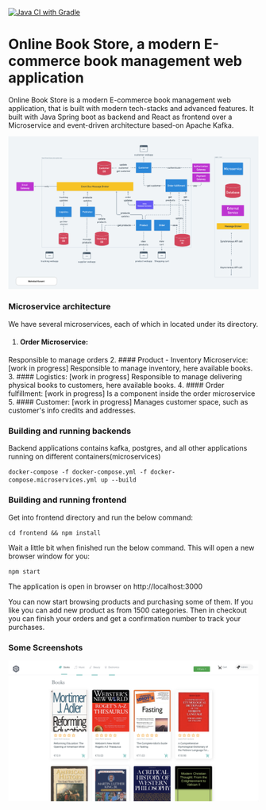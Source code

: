 [![Java CI with Gradle](https://github.com/metao1/microservice-online-book-store/actions/workflows/gradle.yml/badge.svg)](https://github.com/metao1/microservice-online-book-store/actions/workflows/gradle.yml)
# Online Book Store, a modern E-commerce book management web application

Online Book Store is a modern E-commerce book management web application, that is built with modern tech-stacks and advanced features. It built with Java Spring boot as backend and React as frontend over a Microservice and event-driven architecture based-on Apache Kafka.

![onlinebookstore-architecture.png](img/onlinebookstore-architecture.png)

### Microservice architecture
We have several microservices, each of which in located under its directory.
1. #### Order Microservice:
Responsible to manage orders
2. #### Product - Inventory Microservice: [work in progress]
Responsible to manage inventory, here available books.
3. #### Logistics: [work in progress]
Responsible to manage delivering physical books to customers, here available books.
4. #### Order fulfillment: [work in progress]
Is a component inside the order microservice
5. #### Customer: [work in progress]
Manages customer space, such as customer's info  credits and addresses.


### Building and running backends

Backend applications contains kafka, postgres, and all other applications running on different containers(microservices)  

```shell
docker-compose -f docker-compose.yml -f docker-compose.microservices.yml up --build 
```

### Building and running frontend
Get into frontend directory and run the below command:

```shell
cd frontend && npm install
```

Wait a little bit when finished run the below command. This will open a new browser window for you:

```shell
npm start
```

The application is open in browser on http://localhost:3000

You can now start browsing products and purchasing some of them. If you like you can add new product as
from 1500 categories. Then in checkout you can finish your orders and get a confirmation number to track your purchases.


### Some Screenshots

![product](img/Screenshot-2020-03-31.png)

